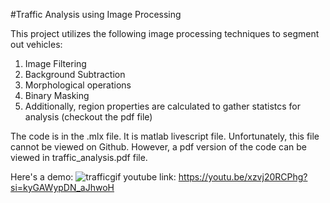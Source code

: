 #Traffic Analysis using Image Processing

This project utilizes the following image processing techniques to segment out vehicles:
1. Image Filtering
2. Background Subtraction
3. Morphological operations
4. Binary Masking
5. Additionally, region properties are calculated to gather statistcs for analysis (checkout the pdf file)

The code is in the .mlx file. It is matlab livescript file. Unfortunately, this file cannot be viewed on Github. However, a pdf version of the code can be viewed in traffic_analysis.pdf file.

Here's a demo:
![trafficgif](https://github.com/user-attachments/assets/19c8cad8-25a6-429c-b219-fd3064b29109)
youtube link: https://youtu.be/xzvj20RCPhg?si=kyGAWypDN_aJhwoH
